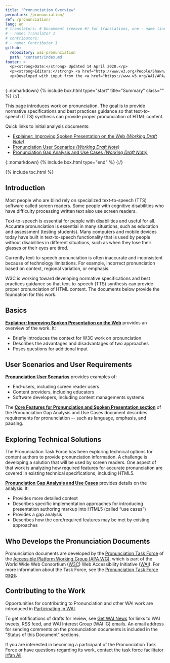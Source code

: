 ```yaml
---
title: "Pronunciation Overview"
permalink: /pronunciation/
ref: /pronunciation/
lang: en
# translators: # Uncomment (remove #) for translations, one - name line per translator.
# - name: Translator 1
# contributors:
# - name: Contributor 1
github:
  repository: wai-pronunciation
  path: 'content/index.md'
footer: >
  <p><strong>Date:</strong> Updated 14 April 2020.</p>
  <p><strong>Editors:</strong> <a href="http://www.w3.org/People/Shawn/">Shawn Lawton Henry</a> and <a href="http://www.w3.org/People/roy/">Ruoxi Ran</a>.</p>
  <p>Developed with input from the <a href="https://www.w3.org/WAI/APA/task-forces/pronunciation/">Pronunciation Task Force</a>.<p>
---
```


{::nomarkdown}
{% include box.html type="start" title="Summary" class="" %}
{:/}

This page introduces work on pronunciation. The goal is to provide normative specifications and best practices guidance so that text-to-speech (TTS) synthesis can provide proper pronunciation of HTML content.

Quick links to initial analysis documents:
* [Explainer: Improving Spoken Presentation on the Web _(Working Draft Note)_](https://www.w3.org/TR/pronunciation-explainer/)
* [Pronunciation User Scenarios _(Working Draft Note)_](https://www.w3.org/TR/pronunciation-user-scenarios/)
* [Pronunciation Gap Analysis and Use Cases _(Working Draft Note)_](https://www.w3.org/TR/pronunciation-gap-analysis-and-use-cases/)

{::nomarkdown}
{% include box.html type="end" %}
{:/}

{% include toc.html %}

## Introduction

Most people who are blind rely on specialized text-to-speech (TTS) software called screen readers. Some people with cognitive disabilities who have difficulty processing written text also use screen readers.

Text-to-speech is essential for people with disabilities and useful for all. Accurate pronunciation is essential in many situations, such as education and assessment (testing students). Many computers and mobile devices today have built in text-to-speech functionality that is used by people without disabilities in different situations, such as when they lose their glasses or their eyes are tired.

Currently text-to-speech pronunciation is often inaccurate and inconsistent because of technology limitations. For example, incorrect pronunciation based on context, regional variation, or emphasis.

W3C is working toward developing normative specifications and best practices guidance so that text-to-speech (TTS) synthesis can provide proper pronunciation of HTML content. The documents below provide the foundation for this work.

## Basics

**[Explainer: Improving Spoken Presentation on the Web](https://www.w3.org/TR/pronunciation-explainer/)** provides an overview of the work. It:

- Briefly introduces the context for W3C work on pronunciation
- Describes the advantages and disadvantages of two approaches
- Poses questions for additional input

## User Scenarios and User Requirements

**[Pronunciation User Scenarios](https://www.w3.org/TR/pronunciation-user-scenarios/)** provides examples of:
- End-users, including screen reader users
- Content providers, including educators
- Software developers, including content managements systems

The **[Core Features for Pronunciation and Spoken Presentation section](https://www.w3.org/TR/pronunciation-gap-analysis-and-use-cases/#core-features-for-pronunciation-and-spoken-presentation)** of the Pronunciation Gap Analysis and Use Cases document describes requirements for pronunciation -- such as language, emphasis, and pausing.

## Exploring Technical Solutions

The Pronunciation Task Force has been exploring technical options for content authors to provide pronunciation information. A challenge is developing a solution that will be used by screen readers. One aspect of that work is analyzing how required features for accurate pronunciation are covered in existing technical specifications, including HTML5. 

**[Pronunciation Gap Analysis and Use Cases](https://www.w3.org/TR/pronunciation-gap-analysis-and-use-cases/)** provides details on the analysis. It:
- Provides more detailed context
- Describes specific implementation approaches for introducing presentation authoring markup into HTML5 (called “use cases”)
- Provides a gap analysis
- Describes how the core/required features may be met by existing approaches

## Who Develops the Pronunciation Documents

Pronunciation documents are developed by the [Pronunciation Task Force](https://www.w3.org/WAI/APA/task-forces/pronunciation/) of the [Accessible Platform Working Group (APA WG)](https://www.w3.org/WAI/APA/), which is part of the World Wide Web Consortium ([W3C](http://www.w3.org)) Web Accessibility Initiative ([WAI](http://www.w3.org/WAI/)). For more information about the Task Force, see the [Pronunciation Task Force page](https://www.w3.org/WAI/APA/task-forces/pronunciation/).

## Contributing to the Work

Opportunities for contributing to Pronunciation and other WAI work are introduced in [Participating in WAI](https://www.w3.org/WAI/about/participating/).

To get notifications of drafts for review, see [Get WAI News](https://www.w3.org/WAI/news/subscribe/) for links to WAI tweets, RSS feed, and WAI Interest Group (WAI IG) emails. An email address for sending comments on the pronunciation documents is included in the "Status of this Document" sections.

If you are interested in becoming a participant of the Pronunciation Task Force or have questions regarding its work, contact the task force facilitator [Irfan Ali](href="mailto:iali@ets.org").
